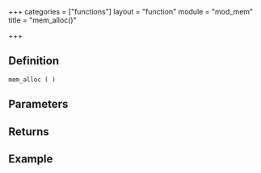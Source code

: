 +++
categories = ["functions"]
layout = "function"
module = "mod_mem"
title = "mem_alloc()"

+++

## Definition

    mem_alloc ( )

## Parameters

## Returns

## Example
